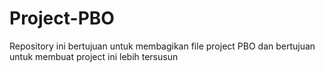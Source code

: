 # Project-PBO
Repository ini bertujuan untuk membagikan file project PBO dan bertujuan untuk membuat project ini lebih tersusun
